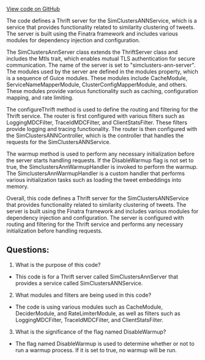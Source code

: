 [View code on GitHub](https://github.com/misbahsy/the-algorithm/simclusters-ann/server/src/main/scala/com/twitter/simclustersann/SimclustersAnnServer.scala)

The code defines a Thrift server for the SimClustersANNService, which is a service that provides functionality related to similarity clustering of tweets. The server is built using the Finatra framework and includes various modules for dependency injection and configuration.

The SimClustersAnnServer class extends the ThriftServer class and includes the Mtls trait, which enables mutual TLS authentication for secure communication. The name of the server is set to "simclusters-ann-server". The modules used by the server are defined in the modules property, which is a sequence of Guice modules. These modules include CacheModule, ServiceNameMapperModule, ClusterConfigMapperModule, and others. These modules provide various functionality such as caching, configuration mapping, and rate limiting.

The configureThrift method is used to define the routing and filtering for the Thrift service. The router is first configured with various filters such as LoggingMDCFilter, TraceIdMDCFilter, and ClientStatsFilter. These filters provide logging and tracing functionality. The router is then configured with the SimClustersANNController, which is the controller that handles the requests for the SimClustersANNService.

The warmup method is used to perform any necessary initialization before the server starts handling requests. If the DisableWarmup flag is not set to true, the SimclustersAnnWarmupHandler is invoked to perform the warmup. The SimclustersAnnWarmupHandler is a custom handler that performs various initialization tasks such as loading the tweet embeddings into memory.

Overall, this code defines a Thrift server for the SimClustersANNService that provides functionality related to similarity clustering of tweets. The server is built using the Finatra framework and includes various modules for dependency injection and configuration. The server is configured with routing and filtering for the Thrift service and performs any necessary initialization before handling requests.
## Questions: 
 1. What is the purpose of this code?
- This code is for a Thrift server called SimClustersAnnServer that provides a service called SimClustersANNService.

2. What modules and filters are being used in this code?
- The code is using various modules such as CacheModule, DeciderModule, and RateLimiterModule, as well as filters such as LoggingMDCFilter, TraceIdMDCFilter, and ClientStatsFilter.

3. What is the significance of the flag named DisableWarmup?
- The flag named DisableWarmup is used to determine whether or not to run a warmup process. If it is set to true, no warmup will be run.